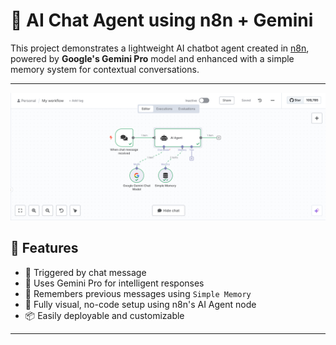 # 🤖 AI Chat Agent using n8n + Gemini

This project demonstrates a lightweight AI chatbot agent created in [n8n](https://n8n.io), powered by **Google's Gemini Pro** model and enhanced with a simple memory system for contextual conversations.

---

![AI Agent Workflow](docs/Workflow.png)




## 🚀 Features

- 🔁 Triggered by chat message
- 🤖 Uses Gemini Pro for intelligent responses
- 🧠 Remembers previous messages using `Simple Memory`
- 🧩 Fully visual, no-code setup using n8n's AI Agent node
- 📦 Easily deployable and customizable

---
